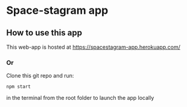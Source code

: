 # Space-stagram app

## How to use this app

This web-app is hosted at https://spacestagram-app.herokuapp.com/

### Or

Clone this git repo and run:

`npm start`

in the terminal from the root folder to launch the app locally
